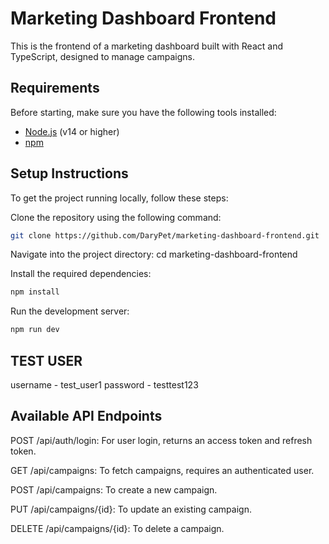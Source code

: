 # Marketing Dashboard Frontend

This is the frontend of a marketing dashboard built with React and TypeScript, designed to manage campaigns.

## Requirements

Before starting, make sure you have the following tools installed:

- [Node.js](https://nodejs.org/en/) (v14 or higher)
- [npm](https://www.npmjs.com/get-npm)

## Setup Instructions

To get the project running locally, follow these steps:

Clone the repository using the following command:

```bash
git clone https://github.com/DaryPet/marketing-dashboard-frontend.git
```

Navigate into the project directory:
cd marketing-dashboard-frontend

Install the required dependencies:

```bash
npm install
```

Run the development server:

```bash
npm run dev
```

## TEST USER

username - test_user1
password - testtest123

## Available API Endpoints

POST /api/auth/login: For user login, returns an access token and refresh token.

GET /api/campaigns: To fetch campaigns, requires an authenticated user.

POST /api/campaigns: To create a new campaign.

PUT /api/campaigns/{id}: To update an existing campaign.

DELETE /api/campaigns/{id}: To delete a campaign.
